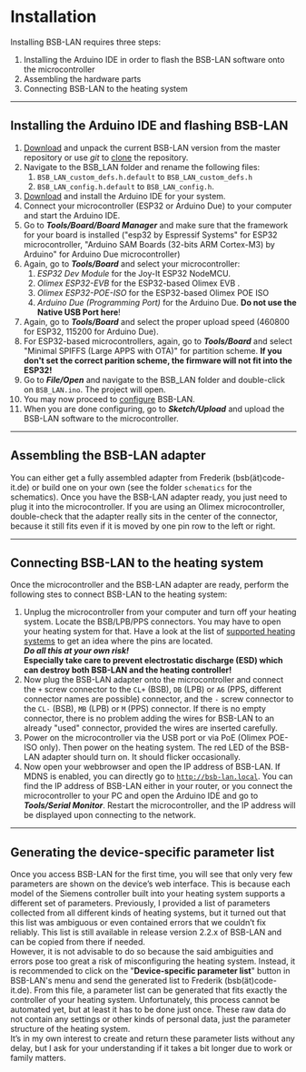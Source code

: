 # Installation
Installing BSB-LAN requires three steps:

1. Installing the Arduino IDE in order to flash the BSB-LAN software onto the microcontroller
1. Assembling the hardware parts
1. Connecting BSB-LAN to the heating system
---
## Installing the Arduino IDE and flashing BSB-LAN

1. [Download](https://github.com/fredlcore/BSB-LAN/archive/refs/heads/master.zip) and unpack the current BSB-LAN version from the master repository or use *git* to [clone](https://github.com/fredlcore/BSB-LAN.git) the repository.
1. Navigate to the BSB_LAN folder and rename the following files:
    1. `BSB_LAN_custom_defs.h.default` to `BSB_LAN_custom_defs.h`
    1. `BSB_LAN_config.h.default` to `BSB_LAN_config.h`.
1. [Download](https://www.arduino.cc/en/software) and install the Arduino IDE for your system.
1. Connect your microcontroller (ESP32 or Arduino Due) to your computer and start the Arduino IDE.
1. Go to ***Tools/Board/Board Manager*** and make sure that the framework for your board is installed ("esp32 by Espressif Systems" for ESP32 microcontroller, "Arduino SAM Boards (32-bits ARM Cortex-M3) by Arduino" for Arduino Due microcontroller)
1. Again, go to ***Tools/Board*** and select your microcontroller:
    1. *ESP32 Dev Module* for the Joy-It ESP32 NodeMCU.
    1. *Olimex ESP32-EVB* for the ESP32-based Olimex EVB .
    1. *Olimex ESP32-POE-ISO* for the ESP32-based Olimex POE ISO
    1. *Arduino Due (Programming Port)* for the Arduino Due. **Do not use the Native USB Port here**!
1. Again, go to ***Tools/Board*** and select the proper upload speed (460800 for ESP32, 115200 for Arduino Due).
1. For ESP32-based microcontrollers, again, go to ***Tools/Board*** and select "Minimal SPIFFS (Large APPS with OTA)" for partition scheme. **If you don't set the correct parition scheme, the firmware will not fit into the ESP32!**
1. Go to ***File/Open*** and navigate to the BSB_LAN folder and double-click on `BSB_LAN.ino`. The project will open.
1. You may now proceed to [configure](configure.md) BSB-LAN.
1. When you are done configuring, go to ***Sketch/Upload*** and upload the BSB-LAN software to the microcontroller.

---
## Assembling the BSB-LAN adapter
You can either get a fully assembled adapter from Frederik (bsb(ät)code-it.de) or build one on your own (see the folder `schematics` for the schematics). Once you have the BSB-LAN adapter ready, you just need to plug it into the microcontroller. If you are using an Olimex microcontroller, double-check that the adapter really sits in the center of the connector, because it still fits even if it is moved by one pin row to the left or right.

---
## Connecting BSB-LAN to the heating system

Once the microcontroller and the BSB-LAN adapter are ready, perform the following stes to connect BSB-LAN to the heating system:

1. Unplug the microcontroller from your computer and turn off your heating system. Locate the BSB/LPB/PPS connectors. You may have to open your heating system for that. Have a look at the list of [supported heating systems](supported_heating_systems.md) to get an idea where the pins are located.<br>***Do all this at your own risk!***<br>**Especially take care to prevent electrostatic discharge (ESD) which can destroy both BSB-LAN and the heating controller!**
1. Now plug the BSB-LAN adapter onto the microcontroller and connect the `+` screw connector to the `CL+` (BSB), `DB` (LPB) or `A6` (PPS, different connector names are possible) connector, and the `-` screw connector to the `CL-` (BSB), `MB` (LPB) or `M` (PPS) connector. If there is no empty connector, there is no problem adding the wires for BSB-LAN to an already "used" connector, provided the wires are inserted carefully.
1. Power on the microcontroller via the USB port or via PoE (Olimex POE-ISO only). Then power on the heating system. The red LED of the BSB-LAN adapter should turn on. It should flicker occasionally.
1. Now open your webbrowser and open the IP address of BSB-LAN. If MDNS is enabled, you can directly go to [`http://bsb-lan.local`](http://bsb-lan.local). You can find the IP address of BSB-LAN either in your router, or you connect the microcontroller to your PC and open the Arduino IDE and go to ***Tools/Serial Monitor***. Restart the microcontroller, and the IP address will be displayed upon connecting to the network.
---
## Generating the device-specific parameter list

Once you access BSB-LAN for the first time, you will see that only very few parameters are shown on the device’s web interface. This is because each model of the Siemens controller built into your heating system supports a different set of parameters. Previously, I provided a list of parameters collected from all different kinds of heating systems, but it turned out that this list was ambiguous or even contained errors that we couldn’t fix reliably. This list is still available in release version 2.2.x of BSB-LAN and can be copied from there if needed.  
However, it is not advisable to do so because the said ambiguities and errors pose too great a risk of misconfiguring the heating system. Instead, it is recommended to click on the "**Device-specific parameter list**" button in BSB-LAN's menu and send the generated list to Frederik (bsb(ät)code-it.de). From this file, a parameter list can be generated that fits exactly the controller of your heating system. Unfortunately, this process cannot be automated yet, but at least it has to be done just once. These raw data do not contain any settings or other kinds of personal data, just the parameter structure of the heating system.  
It’s in my own interest to create and return these parameter lists without any delay, but I ask for your understanding if it takes a bit longer due to work or family matters.

